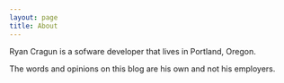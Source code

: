 ```yaml
---
layout: page
title: About
---
```


Ryan Cragun is a sofware developer that lives in Portland, Oregon.

The words and opinions on this blog are his own and not his employers.
